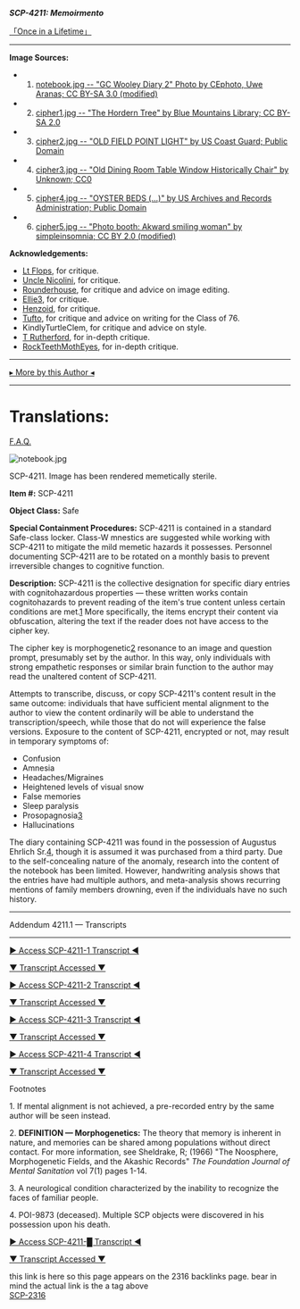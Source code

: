 **_SCP-4211: Memoirmento_**

[「Once in a Lifetime」](https://www.youtube.com/watch?v=5IsSpAOD6K8)

* * *

**Image Sources:**

*   1) [notebook.jpg -- "GC Wooley Diary 2" Photo by CEphoto, Uwe Aranas; CC BY-SA 3.0 (modified)](https://commons.wikimedia.org/wiki/File:G-C-Woolley-page-of-diary-No2.jpg)
*   2) [cipher1.jpg -- "The Hordern Tree" by Blue Mountains Library; CC BY-SA 2.0](https://www.flickr.com/photos/blue_mountains_library_-_local_studies/39699392250)
*   3) [cipher2.jpg -- "OLD FIELD POINT LIGHT" by US Coast Guard; Public Domain](https://de.wikipedia.org/wiki/Datei:Oldfieldpointlight.jpg)
*   4) [cipher3.jpg -- "Old Dining Room Table Window Historically Chair" by Unknown; CC0](https://www.maxpixel.net/Old-Dining-Room-Table-Window-Historically-Chair-222407)
*   5) [cipher4.jpg -- "OYSTER BEDS (...)" by US Archives and Records Administration; Public Domain](https://commons.wikimedia.org/wiki/File:OYSTER_BEDS_OF_WILLAPA_BAY,_WHERE_LARGE_NUMBERS_OF_%22GHOST_SHRIMP%22_ARE_ENDANGERING_THE_OYSTER_POPULATION_BY_DISTURBING..._-_NARA_-_545092.jpg)
*   6) [cipher5.jpg -- "Photo booth: Akward smiling woman" by simpleinsomnia; CC BY 2.0 (modified)](https://www.flickr.com/photos/simpleinsomnia/10559033393/in/photostream/)

**Acknowledgements:**

*   [Lt Flops](http://www.wikidot.com/user:info/lt-flops), for critique.
*   [Uncle Nicolini](http://www.wikidot.com/user:info/uncle-nicolini), for critique.
*   [Rounderhouse](http://www.wikidot.com/user:info/rounderhouse), for critique and advice on image editing.
*   [Ellie3](http://www.wikidot.com/user:info/ellie3), for critique.
*   [Henzoid](http://www.wikidot.com/user:info/henzoid), for critique.
*   [Tufto](http://www.wikidot.com/user:info/tufto), for critique and advice on writing for the Class of 76.
*   KindlyTurtleClem, for critique and advice on style.
*   [T Rutherford](http://www.wikidot.com/user:info/t-rutherford), for in-depth critique.
*   [RockTeethMothEyes](http://www.wikidot.com/user:info/rockteethmotheyes), for in-depth critique.

* * *

[▸ More by this Author ◂](http://www.scp-wiki.net/ayers-array)

* * *

Translations:
=============

[F.A.Q.](http://www.scp-wiki.net/component:info-ayers)

![notebook.jpg](http://scp-wiki.wdfiles.com/local--files/scp-4211/notebook.jpg)

SCP-4211. Image has been rendered memetically sterile.

**Item #:** SCP-4211  
  
**Object Class:** Safe  
  
**Special Containment Procedures:** SCP-4211 is contained in a standard Safe-class locker. Class-W mnestics are suggested while working with SCP-4211 to mitigate the mild memetic hazards it possesses. Personnel documenting SCP-4211 are to be rotated on a monthly basis to prevent irreversible changes to cognitive function.  
  
**Description:** SCP-4211 is the collective designation for specific diary entries with cognitohazardous properties — these written works contain cognitohazards to prevent reading of the item's true content unless certain conditions are met.[1](javascript:;) More specifically, the items encrypt their content via obfuscation, altering the text if the reader does not have access to the cipher key.

The cipher key is morphogenetic[2](javascript:;) resonance to an image and question prompt, presumably set by the author. In this way, only individuals with strong empathetic responses or similar brain function to the author may read the unaltered content of SCP-4211.

Attempts to transcribe, discuss, or copy SCP-4211's content result in the same outcome: individuals that have sufficient mental alignment to the author to view the content ordinarily will be able to understand the transcription/speech, while those that do not will experience the false versions. Exposure to the content of SCP-4211, encrypted or not, may result in temporary symptoms of:

*   Confusion
*   Amnesia
*   Headaches/Migraines
*   Heightened levels of visual snow
*   False memories
*   Sleep paralysis
*   Prosopagnosia[3](javascript:;)
*   Hallucinations

The diary containing SCP-4211 was found in the possession of Augustus Ehrlich Sr.[4](javascript:;), though it is assumed it was purchased from a third party. Due to the self-concealing nature of the anomaly, research into the content of the notebook has been limited. However, handwriting analysis shows that the entries have had multiple authors, and meta-analysis shows recurring mentions of family members drowning, even if the individuals have no such history.  

* * *

Addendum 4211.1 — Transcripts

* * *

[► Access SCP-4211-1 Transcript ◄](javascript:;)

[▼ Transcript Accessed ▼](javascript:;)

  

[► Access SCP-4211-2 Transcript ◄](javascript:;)

[▼ Transcript Accessed ▼](javascript:;)

  

[► Access SCP-4211-3 Transcript ◄](javascript:;)

[▼ Transcript Accessed ▼](javascript:;)

  

[► Access SCP-4211-4 Transcript ◄](javascript:;)

[▼ Transcript Accessed ▼](javascript:;)

Footnotes

1\. If mental alignment is not achieved, a pre-recorded entry by the same author will be seen instead.

2\. **DEFINITION — Morphogenetics:** The theory that memory is inherent in nature, and memories can be shared among populations without direct contact. For more information, see Sheldrake, R; (1966) "The Noosphere, Morphogenetic Fields, and the Akashic Records" _The Foundation Journal of Mental Sanitation_ vol 7(1) pages 1-14.

3\. A neurological condition characterized by the inability to recognize the faces of familiar people.

4\. POI-9873 (deceased). Multiple SCP objects were discovered in his possession upon his death.

  
  
  
  
  
  
  
  
  
  
  
  
  
  
  
  
  
  
  
  
  
  
  
  
  
  
  
  
  
  
  
  
  
  
  
  
  
  
  
  
  
  
  
  
  
  
  
  
  
  
  
  
  
  
  
  
  
  
  
  
  

[► Access SCP-4211-█ Transcript ◄](javascript:;)

[▼ Transcript Accessed ▼](javascript:;)

this link is here so this page appears on the 2316 backlinks page. bear in mind the actual link is the a tag above  
[SCP-2316](/scp-2316)